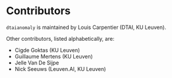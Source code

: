 # Contributors

``dtaianomaly`` is maintained by Louis Carpentier (DTAI, KU Leuven).

Other contributors, listed alphabetically, are:
* Cigde Goktas (KU Leuven)
* Guillaume Mertens (KU Leuven)
* Jelle Van De Sijpe
* Nick Seeuws (Leuven.AI, KU Leuven)

